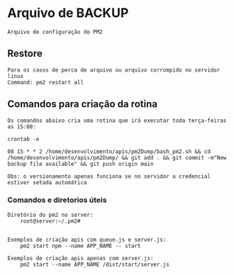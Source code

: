 # Arquivo de BACKUP

    Arquivo de configuração do PM2

## Restore

    Para os casos de perca de arquivo ou arquivo corrompido no servidor linux
    Command: pm2 restart all

## Comandos para criação da rotina

    Os comandos abaixo cria uma rotina que irá executar toda terça-feiras as 15:08:

    crontab -e

    08 15 * * 2 /home/desenvolvimento/apis/pm2Dump/bash_pm2.sh && cd /home/desenvolvimento/apis/pm2Dump/ && git add . && git commit -m"New backup file available" && git push origin main

    Obs: o versionamento apenas funciona se no servidor a credencial estiver setada automática

### Comandos e diretorios úteis

    Diretório do pm2 no server:
        root@server:~/.pm2#


    Exemplos de criação apis com queue.js e server.js:
        pm2 start npm --name APP_NAME -- start

    Exemplos de criação apis apenas com server.js:
        pm2 start --name APP_NAME /dist/start/server.js
